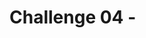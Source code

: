 # Challenge 04 - <Title of Challenge> - Coach's Guide 

[< Previous Solution](./Solution-03.md) - **[Home](./README.md)** - [Next Solution >](./Solution-05.md)

## Setup Steps
- Download the ml model from Fabric workspace
- Upload the model on azure machine learning studio
- Using postman, send the testing data to it to test it out.

## Notes & Guidance
- Go to your data science worksapce where all the notebooks are stored.
- That worksapce will have the ml model which you created in previous challenege
- Exporting a model from Fabric is easy--just tap the Download ML model version button in the UI.
![picture alt](./image-10.png)
